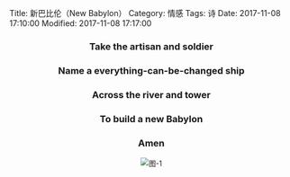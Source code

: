 Title: 新巴比伦（New Babylon）
Category: 情感
Tags: 诗
Date: 2017-11-08 17:10:00
Modified: 2017-11-08 17:17:00


<h3 align='center'>Take the artisan and soldier</h3>
<h3 align='center'>Name a everything-can-be-changed ship</h3>
<h3 align='center'>Across the river and tower</h3>
<h3 align='center'>To build a new Babylon</h3>
<h3 align='center'>Amen</h3>

<p align="center"><img src="{filename}/images/2017-11-08-new-babylon-1.jpg" alt="图-1" style="zoom: 90%"></p>